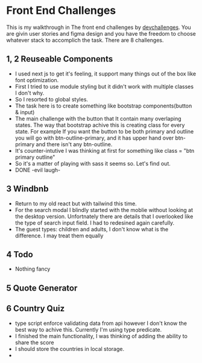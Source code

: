 # Front End Challenges
This is my walkthrough in The front end challenges by [devchallenges](https://devchallenges.io/paths/front-end-developer). You are givin user stories and figma design and you have the freedom to choose whatever stack to accomplich the task. 
There are 8 challenges.
## 1, 2 Reuseable Components
- I used next js to get it's feeling, it support many things out of the box like font optimization.
- First I tried to use module styling but it didn't work with multiple classes I don't why. 
- So I resorted to global styles. 
- The task here is to create something like bootstrap components(button & input)
- The main challenge with the button that It contain many overlaping states. The way that bootstrap achive this is creating class for every state. For example If you want the button to be both primary and outline you will go with btn-outline-primary, and it has upper hand over btn-primary and there isn't any btn-outline.
- It's counter-intutive I was thinking at first for something like class = "btn primary outline" 
- So it's a matter of playing with sass it seems so. Let's find out.
- DONE -evil laugh-
## 3 Windbnb 
- Return to my old react but with tailwind this time.
- For the search modal I blindly started with the moblie without looking at the desktop version. Unfortnately there are  details that I overlooked like the type of search input field. I had to redesined again carefully. 
- The guest types: children and adults, I don't know what is the difference. I may treat them equally    
## 4 Todo 
- Nothing fancy

## 5 Quote Generator

## 6 Country Quiz
- type script enforce validating data from api however I don't know the best way to achive this. Currently I'm using type predicate. 
- I finished the main functionality, I was thinking of adding the ability to share the score
- I should store the countries in local storage. 
- 

